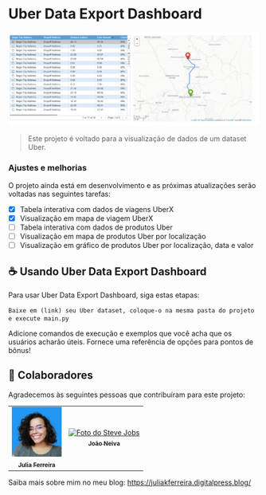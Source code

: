 # Uber Data Export Dashboard

<img src="image.png" alt="componente 1: tabela e mapa">

> Este projeto é voltado para a visualização de dados de um dataset Uber.
> 
### Ajustes e melhorias

O projeto ainda está em desenvolvimento e as próximas atualizações serão voltadas nas seguintes tarefas:

- [x] Tabela interativa com dados de viagens UberX
- [x] Visualização em mapa de viagem UberX
- [ ] Tabela interativa com dados de produtos Uber
- [ ] Visualização em mapa de produtos Uber por localização
- [ ] Visualização em gráfico de produtos Uber por localização, data e valor

## ☕ Usando Uber Data Export Dashboard

Para usar Uber Data Export Dashboard, siga estas etapas:

```
Baixe em (link) seu Uber dataset, coloque-o na mesma pasta do projeto e execute main.py
```

Adicione comandos de execução e exemplos que você acha que os usuários acharão úteis. Fornece uma referência de opções para pontos de bônus!


## 🤝 Colaboradores

Agradecemos às seguintes pessoas que contribuíram para este projeto:

<table>
  <tr>
    <td align="center">
      <a href="#">
        <img src="julia.jpg" width="100px;" alt="Foto do Iuri Silva no GitHub"/><br>
        <sub>
          <b>Julia Ferreira</b>
        </sub>
      </a>
    </td>
    <td align="center">
      <a href="#">
        <img src="https://miro.medium.com/max/360/0*1SkS3mSorArvY9kS.jpg" width="100px;" alt="Foto do Steve Jobs"/><br>
        <sub>
          <b>João Neiva</b>
        </sub>
      </a>
    </td>
  </tr>
</table>

Saiba mais sobre mim no meu blog: https://juliakferreira.digitalpress.blog/
